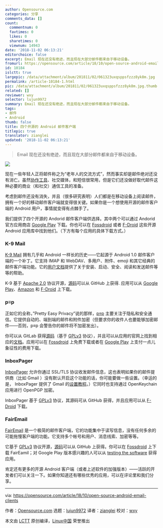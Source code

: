 ```yaml
---
author: Opensource.com
categories: 分享
comments_data: []
count:
  commentnum: 0
  favtimes: 0
  likes: 0
  sharetimes: 0
  viewnum: 14943
date: '2018-11-02 06:13:21'
editorchoice: false
excerpt: Email 现在还没有绝迹，而且现在大部分邮件都来自于移动设备。
fromurl: https://opensource.com/article/18/10/open-source-android-email-clients
id: 10184
islctt: true
largepic: /data/attachment/album/201811/02/061323uxqsppsfzzz8yk8m.jpg
permalink: /article-10184-1.html
pic: /data/attachment/album/201811/02/061323uxqsppsfzzz8yk8m.jpg.thumb.jpg
related: []
reviewer: wxy
selector: lujun9972
summary: Email 现在还没有绝迹，而且现在大部分邮件都来自于移动设备。
tags:
- 邮件
- Android
thumb: false
title: 四个开源的 Android 邮件客户端
titlepic: true
translator: zianglei
updated: '2018-11-02 06:13:21'
---
```



> 
> Email 现在还没有绝迹，而且现在大部分邮件都来自于移动设备。
> 
> 
> 


![](/data/attachment/album/201811/02/061323uxqsppsfzzz8yk8m.jpg)


现在一些年轻人正将邮件称之为“老年人的交流方式”，然而事实却是邮件绝对还没有消亡。虽然[协作工具](https://opensource.com/alternatives/trello)、社交媒体，和短信很常用，但是它们还没做好取代邮件这种必要的商业（和社交）通信工具的准备。


考虑到邮件还没有消失，并且（很多研究表明）人们都是在移动设备上阅读邮件，拥有一个好的移动邮件客户端就变得很关键。如果你是一个想使用开源的邮件客户端的 Android 用户，事情就变得有点棘手了。


我们提供了四个开源的 Andorid 邮件客户端供选择。其中两个可以通过 Andorid 官方应用商店 [Google Play](https://play.google.com/store) 下载。你也可以在 [Fossdroid](https://fossdroid.com/) 或者 [F-Droid](https://f-droid.org/) 这些开源 Android 应用库中找到他们。（下方有每个应用的具体下载方式。）


### K-9 Mail


[K-9 Mail](https://k9mail.github.io/) 拥有几乎和 Android 一样长的历史——它起源于 Android 1.0 邮件客户端的一个补丁。它支持 IMAP 和 WebDAV、多用户、附件、emoji 和其它经典的邮件客户端功能。它的[用户文档](https://k9mail.github.io/documentation.html)提供了关于安装、启动、安全、阅读和发送邮件等等的帮助。


K-9 基于 [Apache 2.0](http://www.apache.org/licenses/LICENSE-2.0) 协议开源，[源码](https://github.com/k9mail/k-9)可以从 GitHub 上获得. 应用可以从 [Google Play](https://play.google.com/store/apps/details?id=com.fsck.k9)、[Amazon](https://www.amazon.com/K-9-Dog-Walkers-Mail/dp/B004JK61K0/) 和 [F-Droid](https://f-droid.org/packages/com.fsck.k9/) 上下载。


### p≡p


正如它的全称，”Pretty Easy Privacy”说的那样，[p≡p](https://www.pep.security/android.html.en) 主要关注于隐私和安全通信。它提供自动的、端到端的邮件和附件加密（但要求你的收件人也要能够加密邮件——否则，p≡p 会警告你的邮件将不加密发出）。


你可以从 GitLab 获得[源码](https://pep-security.lu/gitlab/android/pep)（基于 [GPLv3](https://pep-security.lu/gitlab/android/pep/blob/feature/material/LICENSE) 协议），并且可以从应用的官网上找到相应的[文档](https://www.pep.security/docs/)。应用可以在 [Fossdroid](https://fossdroid.com/a/p%E2%89%A1p.html) 上免费下载或者在 [Google Play](https://play.google.com/store/apps/details?id=security.pEp) 上支付一点儿象征性的费用下载。


### InboxPager


[InboxPager](https://github.com/itprojects/InboxPager) 允许你通过 SSL/TLS 协议收发邮件信息，这也表明如果你的邮件提供商（比如 Gmail ）没有默认开启这个功能的话，你可能要做一些设置。（幸运的是， InboxPager 提供了 Gmail 的[设置教程](https://github.com/itprojects/InboxPager/blob/HEAD/README.md#gmail-configuration)。）它同时也支持通过 OpenKeychain 应用进行 OpenPGP 加密。


InboxPager 基于 [GPLv3](https://github.com/itprojects/InboxPager/blob/c5641a6d644d001bd4cec520b5a96d7e588cb6ad/LICENSE) 协议，其源码可从 GitHub 获得，并且应用可以从 [F-Droid](https://f-droid.org/en/packages/net.inbox.pager/) 下载。


### FairEmail


[FairEmail](https://email.faircode.eu/) 是一个极简的邮件客户端，它的功能集中于读写信息，没有任何多余的可能拖慢客户端的功能。它支持多个帐号和用户、消息线索、加密等等。


它基于 [GPLv3](https://github.com/M66B/open-source-email/blob/master/LICENSE) 协议开源，[源码](https://github.com/M66B/open-source-email)可以从 GitHub 上获得。你可以在 [Fossdroid](https://fossdroid.com/a/fairemail.html) 上下载 FairEamil；对 Google Play 版本感兴趣的人可以从 [testing the software](https://play.google.com/apps/testing/eu.faircode.email) 获得应用。


肯定还有更多的开源 Android 客户端（或者上述软件的加强版本）——活跃的开发者们可以关注一下。如果你知道还有哪些优秀的应用，可以在评论里和我们分享。




---


via: <https://opensource.com/article/18/10/open-source-android-email-clients>


作者：[Opensource.com](https://opensource.com) 选题：[lujun9972](https://github.com/lujun9972) 译者：[zianglei](https://github.com/zianglei) 校对：[wxy](https://github.com/wxy)


本文由 [LCTT](https://github.com/LCTT/TranslateProject) 原创编译，[Linux中国](https://linux.cn/) 荣誉推出